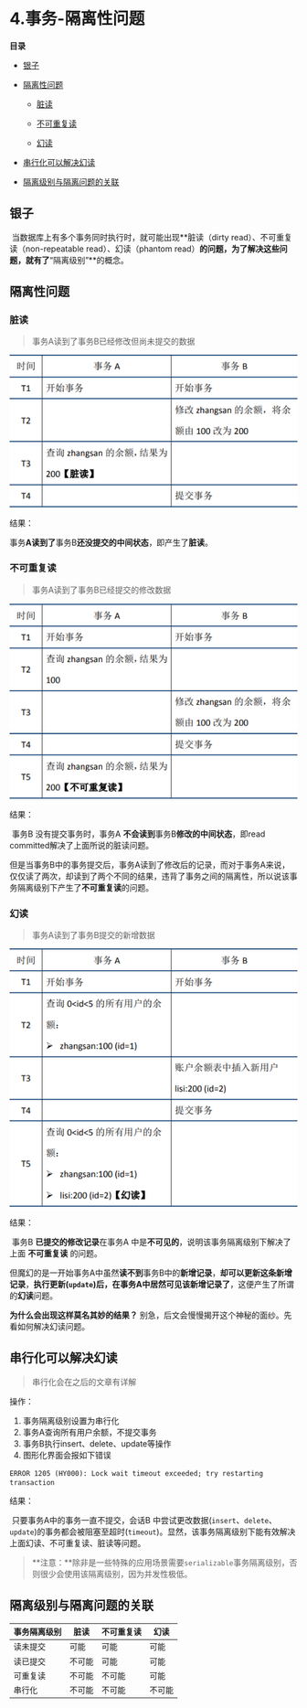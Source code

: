 # 4.事务-隔离性问题

**目录**

- [银子](#银子)
- [隔离性问题](#隔离性问题)

  - [脏读](#脏读)

  - [不可重复读](#不可重复读)

  - [幻读](#幻读)
- [串行化可以解决幻读](#串行化可以解决幻读)
- [隔离级别与隔离问题的关联](#隔离级别与隔离问题的关联)



## 银子

​		当数据库上有多个事务同时执行时，就可能出现**脏读（dirty read）、不可重复读（non-repeatable read）、幻读（phantom read）**的问题，为了解决这些问题，就有了**“隔离级别”**的概念。



## 隔离性问题

### 脏读

> 事务A读到了事务B已经修改但尚未提交的数据

![](https://raw.githubusercontent.com/affectalways/Flee-as-a-bird-to-your-mountain/main/MySQL/pictures/3.%E4%BA%8B%E5%8A%A1-%E9%9A%94%E7%A6%BB%E6%80%A7%E9%97%AE%E9%A2%98-%E8%84%8F%E8%AF%BB.png?raw=true)

结果：

​		事务**A读到了**事务B**还没提交的中间状态**，即产生了**脏读**。



### 不可重复读

> 事务A读到了事务B已经提交的修改数据

![](https://raw.githubusercontent.com/affectalways/Flee-as-a-bird-to-your-mountain/main/MySQL/pictures/3.%E4%BA%8B%E5%8A%A1-%E9%9A%94%E7%A6%BB%E6%80%A7%E9%97%AE%E9%A2%98-%E4%B8%8D%E5%8F%AF%E9%87%8D%E5%A4%8D%E8%AF%BB.png)

结果：

​		事务B 没有提交事务时，事务A **不会读到**事务B**修改的中间状态**，即read committed解决了上面所说的脏读问题。

​		但是当事务B中的事务提交后，事务A读到了修改后的记录，而对于事务A来说，仅仅读了两次，却读到了两个不同的结果，违背了事务之间的隔离性，所以说该事务隔离级别下产生了**不可重复读**的问题。



### 幻读

> 事务A读到了事务B提交的新增数据

![](https://raw.githubusercontent.com/affectalways/Flee-as-a-bird-to-your-mountain/main/MySQL/pictures/3.%E4%BA%8B%E5%8A%A1-%E9%9A%94%E7%A6%BB%E6%80%A7%E9%97%AE%E9%A2%98-%E5%B9%BB%E8%AF%BB.png)

结果：

​		事务B **已提交的修改记录**在事务A 中是**不可见的**，说明该事务隔离级别下解决了上面 **不可重复读** 的问题。

​		但魔幻的是一开始事务A中虽然**读不到**事务B中的**新增记录**，**却可以更新这条新增记录**，**执行更新(`update`)后，在事务A中居然可见该新增记录了**，这便产生了所谓的**幻读**问题。

**为什么会出现这样莫名其妙的结果？** 别急，后文会慢慢揭开这个神秘的面纱。先看如何解决幻读问题。



## 串行化可以解决幻读

> 串行化会在之后的文章有详解

操作：

1. 事务隔离级别设置为串行化
2. 事务A查询所有用户余额，不提交事务
3. 事务B执行insert、delete、update等操作
4. 图形化界面会报如下错误

```
ERROR 1205 (HY000): Lock wait timeout exceeded; try restarting transaction
```

结果：

​		只要事务A中的事务一直不提交，会话B 中尝试更改数据(`insert`、`delete`、`update`)的事务都会被阻塞至超时(`timeout`)。显然，该事务隔离级别下能有效解决上面幻读、不可重复读、脏读等问题。



> **注意：**除非是一些特殊的应用场景需要`serializable`事务隔离级别，否则很少会使用该隔离级别，因为并发性极低。





## 隔离级别与隔离问题的关联

| 事务隔离级别 | 脏读   | 不可重复读 | 幻读   |
| ------------ | ------ | ---------- | ------ |
| 读未提交     | 可能   | 可能       | 可能   |
| 读已提交     | 不可能 | 可能       | 可能   |
| 可重复读     | 不可能 | 不可能     | 可能   |
| 串行化       | 不可能 | 不可能     | 不可能 |
